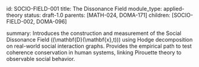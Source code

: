 id: SOCIO-FIELD-001
title: The Dissonance Field
module_type: applied-theory
status: draft-1.0
parents: [MATH-024, DOMA-171]
children: [SOCIO-FIELD-002, DOMA-096]

summary: Introduces the construction and measurement of the Social Dissonance Field ((\mathbf{D}(\mathbf{x},t))) using Hodge decomposition on real-world social interaction graphs. Provides the empirical path to test coherence conservation in human systems, linking Pirouette theory to observable social behavior.